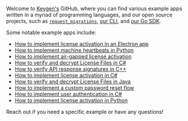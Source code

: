 Welcome to [Keygen's](https://keygen.sh) GitHub, where you can find various example apps written in a myriad of programming languages, and our open source projects, such as [`request_migrations`](https://github.com/keygen-sh/request_migrations), [our CLI](https://github.com/keygen-sh/keygen-cli), and [our Go SDK](https://github.com/keygen-sh/keygen-go).

Some notable example apps include:

- [How to implement license activation in an Electron app](https://github.com/keygen-sh/example-electron-license-activation)
- [How to implement machine heartbeats in Python](https://github.com/keygen-sh/example-python-machine-heartbeats)
- [How to implement air-gapped license activation](https://github.com/keygen-sh/air-gapped-activation-example)
- [How to verify and decrypt License Files in C#](https://github.com/keygen-sh/example-csharp-cryptographic-license-files)
- [How to verify API response signatures in C++](https://github.com/keygen-sh/example-cpp-response-signature-verification)
- [How to implement license activation in C#](https://github.com/keygen-sh/example-csharp-license-activation)
- [How to verify and decrypt License Files in Java](https://github.com/keygen-sh/example-java-cryptographic-license-files)
- [How to implement a custom password reset flow](https://github.com/keygen-sh/example-password-reset-fulfillment)
- [How to implement user authentication in C#](https://github.com/keygen-sh/example-csharp-user-authentication)
- [How to implement license activation in Python](https://github.com/keygen-sh/example-python-machine-activation)

Reach out if you need a specific example or have any questions!
